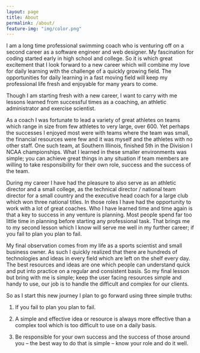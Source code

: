 ```yaml
---
layout: page
title: About
permalink: /about/
feature-img: "img/color.png"
---
```


I am a long time professional swimming coach who is venturing off on a second career as a software engineer and web designer. My fascination for coding started early in high school and college. So it is which great excitement that I look forward to a new career which will combine my love for daily learning with the challenge of a quickly growing field. The opportunities for daily learning in a fast moving field will keep my professional life fresh and enjoyable for many years to come.

Though I am starting fresh with a new career, I want to carry with me lessons learned from successful times as a coaching, an athletic administrator and exercise scientist.

As a coach I was fortunate to lead a variety of great athletes on teams which range in size from few athletes to very large, over 600. Yet perhaps the successes I enjoyed most were with teams where the team was small, the financial resources were few and it was myself and the athletes with no other staff. One such team, at Southern Illinois, finished 5th in the Division I NCAA championships. What I learned in these smaller environments was simple; you can achieve great things in any situation if team members are willing to take responsibility for their own role, success and the success of the team.

During my career I have had the pleasure to also serve as an athletic director and a small college, as the technical director / national team director for a small country and the executive head coach for a large club which won three national titles. In those roles I have had the opportunity to work with a lot of great coaches. Who I have learned time and time again is that a key to success in any venture is planning. Most people spend far too little time in planning before starting any professional task. That brings me to my second lesson which I know will serve me well in my further career; if you fail to plan you plan to fail.

My final observation comes from my life as a sports scientist and small business owner. As such I quickly realized that there are hundreds of technologies and ideas in every field which are left on the shelf every day.  The best resources and ideas are one which people can understand quick and put into practice on a regular and consistent basis. So my final lesson but bring with me is simple; keep the user facing resources simple and handy to use, our job is to handle the difficult and complex for our clients.

So as I start this new journey I plan to go forward using three simple truths:

1)	If you fail to plan you plan to fail.

2)	A simple and effective idea or resource is always more effective than a complex tool which is too difficult to use on a daily basis.

3)	Be responsible for your own success and the success of those around you – the best way to do that is simple – know your role and do it well.
